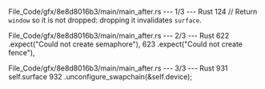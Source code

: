 File_Code/gfx/8e8d8016b3/main/main_after.rs --- 1/3 --- Rust
                                                                                                                                                           124         // Return `window` so it is not dropped: dropping it invalidates `surface`.

File_Code/gfx/8e8d8016b3/main/main_after.rs --- 2/3 --- Rust
622                     .expect("Could not create semaphore"),                                                                                               623                     .expect("Could not create fence"),

File_Code/gfx/8e8d8016b3/main/main_after.rs --- 3/3 --- Rust
                                                                                                                                                             931             self.surface
                                                                                                                                                             932               .unconfigure_swapchain(&self.device);

